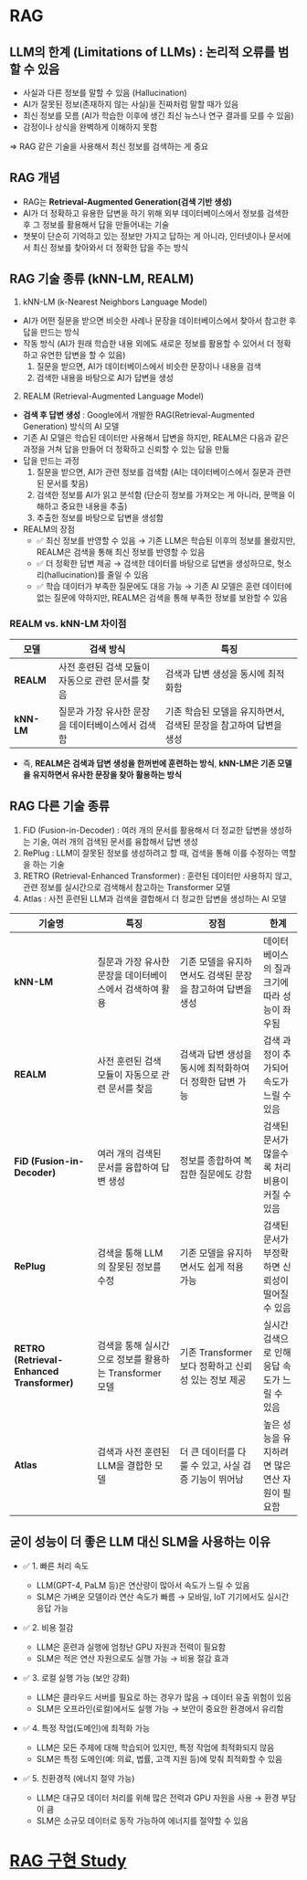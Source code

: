 # RAG

## LLM의 한계 (Limitations of LLMs) : 논리적 오류를 범할 수 있음
- 사실과 다른 정보를 말할 수 있음 (Hallucination)
- AI가 잘못된 정보(존재하지 않는 사실)을 진짜처럼 말할 때가 있음
- 최신 정보를 모름 (AI가 학습한 이후에 생긴 최신 뉴스나 연구 결과를 모를 수 있음)
- 감정이나 상식을 완벽하게 이해하지 못함

=> RAG 같은 기술을 사용해서 최신 정보를 검색하는 게 중요

## RAG 개념
- RAG는 **Retrieval-Augmented Generation(검색 기반 생성)**
- AI가 더 정확하고 유용한 답변을 하기 위해 외부 데이터베이스에서 정보를 검색한 후 그 정보를 활용해서 답을 만들어내는 기술
- 챗봇이 단순히 기억하고 있는 정보만 가지고 답하는 게 아니라, 인터넷이나 문서에서 최신 정보를 찾아와서 더 정확한 답을 주는 방식

## RAG 기술 종류 (kNN-LM, REALM)
1. kNN-LM (k-Nearest Neighbors Language Model)
- AI가 어떤 질문을 받으면 비슷한 사례나 문장을 데이터베이스에서 찾아서 참고한 후 답을 만드는 방식
- 작동 방식 (AI가 원래 학습한 내용 외에도 새로운 정보를 활용할 수 있어서 더 정확하고 유연한 답변을 할 수 있음)
  1. 질문을 받으면, AI가 데이터베이스에서 비슷한 문장이나 내용을 검색
  2. 검색한 내용을 바탕으로 AI가 답변을 생성
 
2. REALM (Retrieval-Augmented Language Model)
- **검색 후 답변 생성** : Google에서 개발한 RAG(Retrieval-Augmented Generation) 방식의 AI 모델
- 기존 AI 모델은 학습된 데이터만 사용해서 답변을 하지만, REALM은 다음과 같은 과정을 거쳐 답을 만들어 더 정확하고 신뢰할 수 있는 답을 만듦
- 답을 만드는 과정
  1. 질문을 받으면, AI가 관련 정보를 검색함 (AI는 데이터베이스에서 질문과 관련된 문서를 찾음)
  2. 검색한 정보를 AI가 읽고 분석함 (단순히 정보를 가져오는 게 아니라, 문맥을 이해하고 중요한 내용을 추출)
  3. 추출한 정보를 바탕으로 답변을 생성함
- REALM의 장점
  - ✅ 최신 정보를 반영할 수 있음 → 기존 LLM은 학습된 이후의 정보를 몰랐지만, REALM은 검색을 통해 최신 정보를 반영할 수 있음
  - ✅ 더 정확한 답변 제공 → 검색한 데이터를 바탕으로 답변을 생성하므로, 헛소리(hallucination)를 줄일 수 있음
  - ✅ 학습 데이터가 부족한 질문에도 대응 가능 → 기존 AI 모델은 훈련 데이터에 없는 질문에 약하지만, REALM은 검색을 통해 부족한 정보를 보완할 수 있음
 
### **REALM vs. kNN-LM 차이점**  

| 모델 | 검색 방식 | 특징 |  
|------|---------|------|  
| **REALM** | 사전 훈련된 검색 모듈이 자동으로 관련 문서를 찾음 | 검색과 답변 생성을 동시에 최적화함 |  
| **kNN-LM** | 질문과 가장 유사한 문장을 데이터베이스에서 검색함 | 기존 학습된 모델을 유지하면서, 검색된 문장을 참고하여 답변을 생성 |  

- 즉, **REALM은 검색과 답변 생성을 한꺼번에 훈련하는 방식**, **kNN-LM은 기존 모델을 유지하면서 유사한 문장을 찾아 활용하는 방식**

## RAG 다른 기술 종류
1. FiD (Fusion-in-Decoder) : 여러 개의 문서를 활용해서 더 정교한 답변을 생성하는 기술, 여러 개의 검색된 문서를 융합해서 답변 생성
2. RePlug : LLM이 잘못된 정보를 생성하려고 할 때, 검색을 통해 이를 수정하는 역할을 하는 기술
3. RETRO (Retrieval-Enhanced Transformer) : 훈련된 데이터만 사용하지 않고, 관련 정보를 실시간으로 검색해서 참고하는 Transformer 모델
4. Atlas : 사전 훈련된 LLM과 검색을 결합해서 더 정교한 답변을 생성하는 AI 모델

| 기술명 | 특징 | 장점 | 한계 |
|--------|------|------|------|
| **kNN-LM** | 질문과 가장 유사한 문장을 데이터베이스에서 검색하여 활용 | 기존 모델을 유지하면서도 검색된 문장을 참고하여 답변을 생성 | 데이터베이스의 질과 크기에 따라 성능이 좌우됨 |
| **REALM** | 사전 훈련된 검색 모듈이 자동으로 관련 문서를 찾음 | 검색과 답변 생성을 동시에 최적화하여 더 정확한 답변 가능 | 검색 과정이 추가되어 속도가 느릴 수 있음 |
| **FiD (Fusion-in-Decoder)** | 여러 개의 검색된 문서를 융합하여 답변 생성 | 정보를 종합하여 복잡한 질문에도 강함 | 검색된 문서가 많을수록 처리 비용이 커질 수 있음 |
| **RePlug** | 검색을 통해 LLM의 잘못된 정보를 수정 | 기존 모델을 유지하면서도 쉽게 적용 가능 | 검색된 문서가 부정확하면 신뢰성이 떨어질 수 있음 |
| **RETRO (Retrieval-Enhanced Transformer)** | 검색을 통해 실시간으로 정보를 활용하는 Transformer 모델 | 기존 Transformer보다 정확하고 신뢰성 있는 정보 제공 | 실시간 검색으로 인해 응답 속도가 느릴 수 있음 |
| **Atlas** | 검색과 사전 훈련된 LLM을 결합한 모델 | 더 큰 데이터를 다룰 수 있고, 사실 검증 기능이 뛰어남 | 높은 성능을 유지하려면 많은 연산 자원이 필요함 |

## 굳이 성능이 더 좋은 LLM 대신 SLM을 사용하는 이유
- ✅ 1. 빠른 처리 속도
  - LLM(GPT-4, PaLM 등)은 연산량이 많아서 속도가 느릴 수 있음
  - SLM은 가벼운 모델이라 연산 속도가 빠름 → 모바일, IoT 기기에서도 실시간 응답 가능

- ✅ 2. 비용 절감
  - LLM은 훈련과 실행에 엄청난 GPU 자원과 전력이 필요함
  - SLM은 적은 연산 자원으로도 실행 가능 → 비용 절감 효과

- ✅ 3. 로컬 실행 가능 (보안 강화)
  - LLM은 클라우드 서버를 필요로 하는 경우가 많음 → 데이터 유출 위험이 있음
  - SLM은 오프라인(로컬)에서도 실행 가능 → 보안이 중요한 환경에서 유리함
 
- ✅ 4. 특정 작업(도메인)에 최적화 가능
  - LLM은 모든 주제에 대해 학습되어 있지만, 특정 작업에 최적화되지 않음
  - SLM은 특정 도메인(예: 의료, 법률, 고객 지원 등)에 맞춰 최적화할 수 있음

- ✅ 5. 친환경적 (에너지 절약 가능)
  - LLM은 대규모 데이터 처리를 위해 많은 전력과 GPU 자원을 사용 → 환경 부담이 큼
  - SLM은 소규모 데이터로 동작 가능하여 에너지를 절약할 수 있음

# [RAG 구현 Study](https://github.com/hachuu/developGuide/blob/main/AI/RAG/azure%EC%97%B0%EB%8F%99.md)
